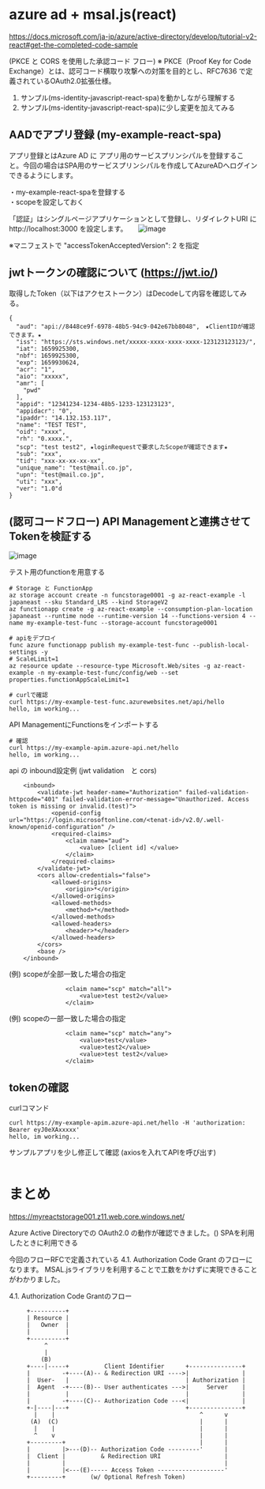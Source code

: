 # azure ad + msal.js(react)

https://docs.microsoft.com/ja-jp/azure/active-directory/develop/tutorial-v2-react#get-the-completed-code-sample

(PKCE と CORS を使用した承認コード フロー)
※ PKCE（Proof Key for Code Exchange）とは、認可コード横取り攻撃への対策を目的とし、RFC7636 で定義されているOAuth2.0拡張仕様。

1. サンプル(ms-identity-javascript-react-spa)を動かしながら理解する
2. サンプル(ms-identity-javascript-react-spa)に少し変更を加えてみる

## AADでアプリ登録 (my-example-react-spa)

アプリ登録とはAzure AD に アプリ用のサービスプリンシパルを登録すること。今回の場合はSPA用のサービスプリンシパルを作成してAzureADへログインできるようにします。

・my-example-react-spaを登録する  
・scopeを設定しておく

「認証」はシングルページアプリケーションとして登録し、リダイレクトURI に http://localhost:3000 を設定します。
　
![image](./006.PNG)

※マニフェストで "accessTokenAcceptedVersion": 2 を指定

## jwtトークンの確認について (https://jwt.io/)

取得したToken（以下はアクセストークン）はDecodeして内容を確認してみる。
```
{
  "aud": "api://8448ce9f-6978-48b5-94c9-042e67bb8048",　★ClientIDが確認できます。★
  "iss": "https://sts.windows.net/xxxxx-xxxx-xxxx-xxxx-123123123123/",
  "iat": 1659925300,
  "nbf": 1659925300,
  "exp": 1659930624,
  "acr": "1",
  "aio": "xxxxx",
  "amr": [
    "pwd"
  ],
  "appid": "12341234-1234-48b5-1233-123123123",
  "appidacr": "0",
  "ipaddr": "14.132.153.117",
  "name": "TEST TEST",
  "oid": "xxxx",
  "rh": "0.xxxx.",
  "scp": "test test2", ★loginRequestで要求したScopeが確認できます★
  "sub": "xxx",
  "tid": "xxx-xx-xx-xx-xx",
  "unique_name": "test@mail.co.jp",
  "upn": "test@mail.co.jp",
  "uti": "xxx",
  "ver": "1.0"d
}
```

## (認可コードフロー) API Managementと連携させてTokenを検証する

![image](./005.PNG)

テスト用のfunctionを用意する
```
# Storage と FunctionApp
az storage account create -n funcstorage0001 -g az-react-example -l japaneast --sku Standard_LRS --kind StorageV2
az functionapp create -g az-react-example --consumption-plan-location japaneast --runtime node --runtime-version 14 --functions-version 4 --name my-example-test-func --storage-account funcstorage0001 

# apiをデプロイ
func azure functionapp publish my-example-test-func --publish-local-settings -y
# ScaleLimit=1
az resource update --resource-type Microsoft.Web/sites -g az-react-example -n my-example-test-func/config/web --set properties.functionAppScaleLimit=1

# curlで確認
curl https://my-example-test-func.azurewebsites.net/api/hello 
hello, im working...
```

API ManagementにFunctionsをインポートする
```
# 確認
curl https://my-example-apim.azure-api.net/hello
hello, im working...
```

api の inbound設定例 (jwt validation　と cors) 
```
    <inbound>
        <validate-jwt header-name="Authorization" failed-validation-httpcode="401" failed-validation-error-message="Unauthorized. Access token is missing or invalid.(test)">
            <openid-config url="https://login.microsoftonline.com/<tenat-id>/v2.0/.well-known/openid-configuration" />
            <required-claims>
                <claim name="aud">
                    <value> [client id] </value>
                </claim>
            </required-claims>
        </validate-jwt>
        <cors allow-credentials="false">
            <allowed-origins>
                <origin>*</origin>
            </allowed-origins>
            <allowed-methods>
                <method>*</method>
            </allowed-methods>
            <allowed-headers>
                <header>*</header>
            </allowed-headers>
        </cors>
        <base />
    </inbound>
```
(例) scopeが全部一致した場合の指定
```
                <claim name="scp" match="all">
                    <value>test test2</value>
                </claim>
```
(例) scopeの一部一致した場合の指定
```
                <claim name="scp" match="any">
                    <value>test</value>
                    <value>test2</value>
                    <value>test test2</value>
                </claim>
```
## tokenの確認

curlコマンド
```
curl https://my-example-apim.azure-api.net/hello -H 'authorization: Bearer eyJ0eXAxxxxx'
hello, im working...
```

サンプルアプリを少し修正して確認 (axiosを入れてAPIを呼び出す)
```
```

# まとめ

https://myreactstorage001.z11.web.core.windows.net/

Azure Active Directoryでの OAuth2.0 の動作が確認できました。()
SPAを利用したときに利用できる

今回のフローRFCで定義されている 4.1. Authorization Code Grant のフローになります。 MSAL.jsライブラリを利用することで工数をかけずに実現できることがわかりました。

4.1. Authorization Code Grantのフロー
```
     +----------+
     | Resource |
     |   Owner  |
     |          |
     +----------+
          ^
          |
         (B)
     +----|-----+          Client Identifier      +---------------+
     |         -+----(A)-- & Redirection URI ---->|               |
     |  User-   |                                 | Authorization |
     |  Agent  -+----(B)-- User authenticates --->|     Server    |
     |          |                                 |               |
     |         -+----(C)-- Authorization Code ---<|               |
     +-|----|---+                                 +---------------+
       |    |                                         ^      v
      (A)  (C)                                        |      |
       |    |                                         |      |
       ^    v                                         |      |
     +---------+                                      |      |
     |         |>---(D)-- Authorization Code ---------'      |
     |  Client |          & Redirection URI                  |
     |         |                                             |
     |         |<---(E)----- Access Token -------------------'
     +---------+       (w/ Optional Refresh Token)
        
```